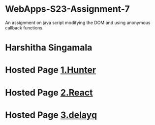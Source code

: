 # WebApps-S23-Assignment-7
An assignment on java script modifying the DOM and using anonymous callback functions.
# Harshitha Singamala
# Hosted Page [1.Hunter]( https://44-563-web-apps-s23.github.io/44563-webapps-s23-assignment7-SINGAMALAHARSHITHA235/hunter.html)
# Hosted Page [2.React]( https://44-563-web-apps-s23.github.io/44563-webapps-s23-assignment7-SINGAMALAHARSHITHA235/react.html)
# Hosted Page [3.delayq]( https://44-563-web-apps-s23.github.io/44563-webapps-s23-assignment7-SINGAMALAHARSHITHA235/delayq.html)
